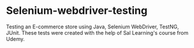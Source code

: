# Selenium-webdriver-testing
Testing an E-commerce store using Java, Selenium WebDriver, TestNG, JUnit. These tests were created with the help of Sal Learning's course from Udemy. 
